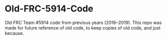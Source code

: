 # Old-FRC-5914-Code
Old FRC Team #5914 code from previous years (2016–2019). This repo was made for future reference of old code, to keep copies of old code, and just because.
